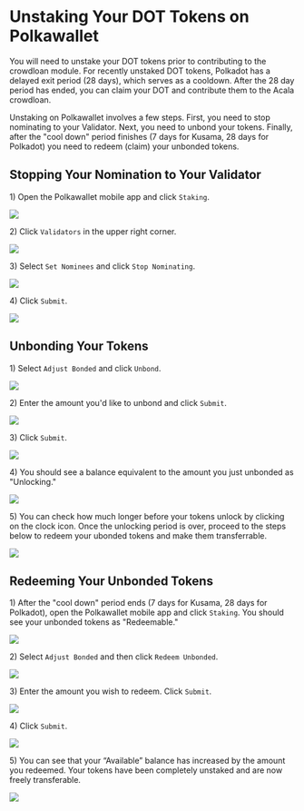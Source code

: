 # Unstaking Your DOT Tokens on Polkawallet

You will need to unstake your DOT tokens prior to contributing to the crowdloan module. For recently unstaked DOT tokens, Polkadot has a delayed exit period (28 days), which serves as a cooldown. After the 28 day period has ended, you can claim your DOT and contribute them to the Acala crowdloan.

Unstaking on Polkawallet involves a few steps. First, you need to stop nominating to your Validator. Next, you need to unbond your tokens. Finally, after the "cool down" period finishes (7 days for Kusama, 28 days for Polkadot) you need to redeem (claim) your unbonded tokens.

## Stopping Your Nomination to Your Validator

1\) Open the Polkawallet mobile app and click `Staking`.

![](<../../../../../.gitbook/assets/image (36) (1).png>)

2\) Click `Validators` in the upper right corner.

![](<../../../../../.gitbook/assets/image (31).png>)

3\) Select `Set Nominees` and click `Stop Nominating`.

![](<../../../../../.gitbook/assets/image (35).png>)

4\) Click `Submit`.

![](<../../../../../.gitbook/assets/image (38) (1).png>)

## Unbonding Your Tokens&#x20;

1\) Select `Adjust Bonded` and click `Unbond`.

![](<../../../../../.gitbook/assets/image (40) (1).png>)

2\) Enter the amount you'd like to unbond and click `Submit`.

![](<../../../../../.gitbook/assets/image (42).png>)

3\) Click `Submit`.

![](<../../../../../.gitbook/assets/image (33).png>)

4\) You should see a balance equivalent to the amount you just unbonded as "Unlocking."

![](<../../../../../.gitbook/assets/image (41).png>)

5\) You can check how much longer before your tokens unlock by clicking on the clock icon. Once the unlocking period is over, proceed to the steps below to redeem your ubonded tokens and make them transferrable.

![](<../../../../../.gitbook/assets/image (39) (1).png>)

## Redeeming Your Unbonded Tokens

1\) After the "cool down" period ends (7 days for Kusama, 28 days for Polkadot), open the Polkawallet mobile app and click `Staking`. You should see your unbonded tokens as "Redeemable."

![](<../../../../../.gitbook/assets/image (37) (1) (1).png>)

2\) Select `Adjust Bonded` and then click `Redeem Unbonded`.

![](<../../../../../.gitbook/assets/image (30).png>)

3\) Enter the amount you wish to redeem. Click `Submit`.

![](<../../../../../.gitbook/assets/image (32) (1).png>)

4\) Click `Submit`.

![](<../../../../../.gitbook/assets/image (34).png>)

5\) You can see that your “Available” balance has increased by the amount you redeemed. Your tokens have been completely unstaked and are now freely transferable.

![](<../../../../../.gitbook/assets/image (43) (1).png>)
